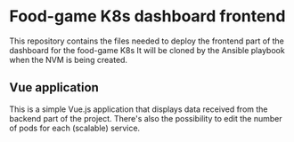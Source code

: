 # Food-game K8s dashboard frontend

This repository contains the files needed to deploy the frontend part of the dashboard for the food-game K8s
It will be cloned by the Ansible playbook when the NVM is being created.

## Vue application
This is a simple Vue.js application that displays data received from the backend part of the project. There's also the possibility to edit the number of pods for each (scalable) service.
